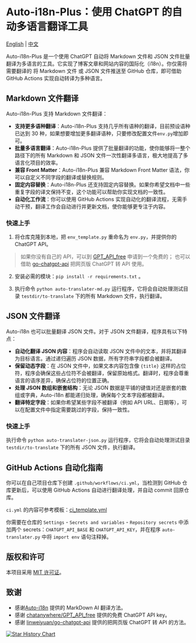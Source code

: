 # Auto-i18n-Plus：使用 ChatGPT 的自动多语言翻译工具

[English](./README.md) | [中文](./README-ZH.md)

Auto-i18n-Plus 是一个使用 ChatGPT 自动将 Markdown 文件和 JSON 文件批量翻译为多语言的工具。它实现了博客文章和网站内容的国际化（i18n）。你仅需将需要翻译的 将 Markdown 文件 或 JSON 文件推送至 GitHub 仓库，即可借助 GitHub Actions 实现自动转译为多种语言。

## Markdown 文件翻译

Auto-i18n-Plus 支持 Markdown 文件翻译：

- **支持更多语种翻译**：Auto-i18n-Plus 支持几乎所有语种的翻译，目前预设语种已达到 30 种，如果想要增加更多翻译语种，只要修改配置文件`env.py`增加即可。
- **批量多语言翻译**：Auto-i18n-Plus 提供了批量翻译的功能，使你能够将一整个路径下的所有 Markdown 和 JSON 文件一次性翻译多语言，极大地提高了多语言化项目的效率。
- **兼容 Front Matter**：Auto-i18n-Plus 兼容 Markdown Front Matter 语法，你可以自定义不同字段的翻译或替换规则。
- **固定内容替换**：Auto-i18n-Plus 还支持固定内容替换。如果你希望文档中一些重复字段的译文保持不变，这个功能可以帮助你实现文档的一致性。
- **自动化工作流**：你可以使用 GitHub Actions 实现自动化的翻译流程，无需手动干预，翻译工作会自动进行并更新文档，使你能够更专注于内容。

### 快速上手

1. 将仓库克隆到本地，把 `env_template.py` 重命名为 `env.py`，并提供你的 ChatGPT API。

> 如果你没有自己的 API，可以到 [GPT_API_free](https://github.com/chatanywhere/GPT_API_free) 申请到一个免费的；
> 也可以借助 [go-chatgpt-api](https://github.com/linweiyuan/go-chatgpt-api) 把网页版 ChatGPT 转 API 使用。

2. 安装必需的模块：`pip install -r requirements.txt` 。

3. 执行命令 `python auto-translater-md.py` 运行程序，它将会自动处理测试目录 `testdir/to-translate` 下的所有 Markdown 文件，执行翻译。

## JSON 文件翻译

Auto-i18n 也可以批量翻译 JSON 文件。对于 JSON 文件翻译，程序具有以下特点：

- **自动化翻译 JSON 内容**：程序会自动读取 JSON 文件中的文本，并将其翻译为目标语言。通过递归遍历 JSON 数据，所有字符串字段都会被翻译。
- **保留动态字段**：在 JSON 文件中，如果文本内容包含像 `{title}` 这样的占位符，程序会确保这些占位符不会被翻译，保留原始格式。翻译时，程序会尊重语言的语序差异，确保占位符的位置正确。
- **处理 JSON 数组和嵌套结构**：无论 JSON 数据是平铺的键值对还是嵌套的数组或字典，Auto-i18n 都能递归处理，确保每个文本字段都被翻译。
- **翻译特定字段**：如果你希望某些字段不被翻译（例如 API URL、日期等），可以在配置文件中指定需要跳过的字段，保持一致性。

### 快速上手

执行命令 `python auto-translater-json.py` 运行程序，它将会自动处理测试目录 `testdir/to-translate` 下的所有 JSON 文件，执行翻译。

## GitHub Actions 自动化指南

你可以在自己项目仓库下创建 `.github/workflows/ci.yml`，当检测到 GitHub 仓库更新后，可以使用 GitHub Actions 自动进行翻译处理，并自动 commit 回原仓库。

`ci.yml` 的内容可参考模板：[ci_template.yml](./ci_template.yml)

你需要在仓库的 `Settings` - `Secrets and variables` - `Repository secrets` 中添加两个 secrets：`CHATGPT_API_BASE` 和 `CHATGPT_API_KEY`，并在程序 `auto-translater.py` 中将 `import env` 语句注释掉。

## 版权和许可

本项目采用 [MIT 许可证](./LICENSE)。

## 致谢

- 感谢[Auto-i18n](https://github.com/linyuxuanlin/Auto-i18n) 提供的 MarkDown AI 翻译方法。
- 感谢 [chatanywhere/GPT_API_free](https://github.com/chatanywhere/GPT_API_free) 提供的免费 ChatGPT API key。
- 感谢 [linweiyuan/go-chatgpt-api](https://github.com/linweiyuan/go-chatgpt-api) 提供的把网页版 ChatGPT 转 API 的方法。

[![Star History Chart](https://api.star-history.com/svg?repos=AshinTop/Auto-i18n-Plus&type=Date)](https://star-history.com/#AshinTop/Auto-i18n-Plus&Date)
